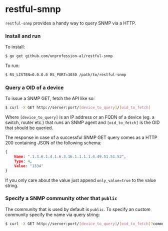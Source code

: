 # restful-smnp

`restful-snmp` provides a handy way to query SNMP via a HTTP.

### Install and run

To install:

```sh
$ go get github.com/unprofession-al/restful-snmp
```

To run:

```sh
$ RS_LISTEN=0.0.0.0 RS_PORT=3030 /path/to/restful-snmp
```

### Query a OID of a device
To issue a SNMP GET, fetch the API like so:
```sh
$ curl -X GET http://server:port/[device_to_query]/[oid_to_fetch]
```
Where `[device_to_query]` is an IP address or an FQDN of a device (eg. a switch, router etc.) that runs an SNMP agent and `[oid_to_fetch]` is the OID that should be queried.

The response in case of a successful SNMP GET query comes as a HTTP 200 containing JSON of the following schema:
```json
{
    Name: ".1.3.6.1.4.1.6.3.16.1.1.1.1.4.49.51.51.52",
    Type: 4,
    Value: "1334"
}
```
If you only care about the value just append `only_value=true` to the value string.

### Specify a SNMP community other that `public`
The community that is used by default is `public`. To specify an custom community specify the name via query string:
```sh
$ curl -X GET http://server:port/[device_to_query]/[oid_to_fetch]?community=[community_name]
```

